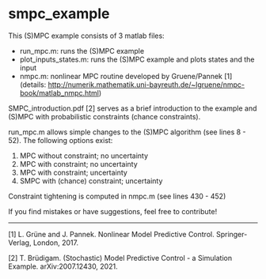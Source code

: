 # smpc_example

This (S)MPC example consists of 3 matlab files:
- run_mpc.m: runs the (S)MPC example
- plot_inputs_states.m: runs the (S)MPC example and plots states and the input
- nmpc.m: nonlinear MPC routine developed by Gruene/Pannek [1] (details: http://numerik.mathematik.uni-bayreuth.de/~lgruene/nmpc-book/matlab_nmpc.html)

SMPC_introduction.pdf [2] serves as a brief introduction to the example and (S)MPC with probabilistic constraints (chance constraints).

run_mpc.m allows simple changes to the (S)MPC algorithm (see lines 8 - 52). 
The following options exist:
1) MPC without constraint;  no uncertainty
2) MPC with constraint;  no uncertainty
3) MPC with constraint;  uncertainty
4) SMPC with (chance) constraint; uncertainty

Constraint tightening is computed in nmpc.m (see lines 430 - 452)


If you find mistakes or have suggestions, feel free to contribute!


---
[1] L. Grüne and J. Pannek. Nonlinear Model Predictive Control. Springer-Verlag, London, 2017.

[2] T. Brüdigam. (Stochastic) Model Predictive Control - a Simulation Example. arXiv:2007.12430, 2021.
